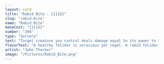 ```yaml
---
layout: card
title: "Rabid Bite - {1}{G}"
slug: "rabid-bite"
name: "Rabid Bite"
manaCost: "{1}{G}"
number: "394"
type: "Sorcery"
text: "Target creature you control deals damage equal to its power to target creature you don't control."
flavorText: "A healthy felidar is voracious yet regal. A rabid felidar is nothing more than appetite lashed to frothing jaws."
artist: "John Thacker"
image: "/Pictures/Rabid_Bite.png"
---
```


